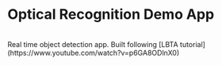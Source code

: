 # Optical Recognition Demo App
<br>
Real time object detection app. Built following [LBTA tutorial](https://www.youtube.com/watch?v=p6GA8ODlnX0) 
